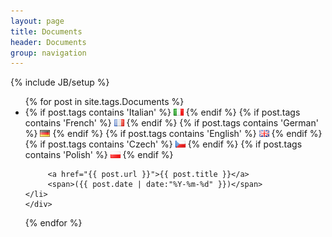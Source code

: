 ```yaml
---
layout: page
title: Documents
header: Documents
group: navigation
---
```

{% include JB/setup %}


<ul class="posts">
{% for post in site.tags.Documents %}
  <div class="post_info">
    <li>
         {% if post.tags contains 'Italian' %} <img src="assets/images/flags/it.png"> {% endif %}         
         {% if post.tags contains 'French' %}  <img src="assets/images/flags/fr.png"> {% endif %}
         {% if post.tags contains 'German' %}  <img src="assets/images/flags/de.png"> {% endif %}
         {% if post.tags contains 'English' %} <img src="assets/images/flags/gb.png"> {% endif %}
         {% if post.tags contains 'Czech' %}   <img src="assets/images/flags/cz.png"> {% endif %}
         {% if post.tags contains 'Polish' %}  <img src="assets/images/flags/pl.png"> {% endif %}

         <a href="{{ post.url }}">{{ post.title }}</a>
         <span>({{ post.date | date:"%Y-%m-%d" }})</span>
    </li>
    </div>
  {% endfor %}
</ul>
